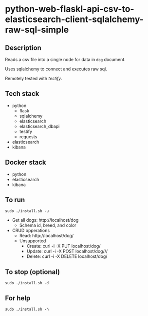 # python-web-flaskl-api-csv-to-elasticsearch-client-sqlalchemy-raw-sql-simple

## Description
Reads a csv file into a single node for data in `dog` document.

Uses sqlalchemy to connect and executes raw sql.

Remotely tested with *testify*.

## Tech stack
- python
    - flask
    - sqlalchemy
    - elasticsearch
    - elasticsearch_dbapi
    - testify
    - requests
- elasticsearch
- kibana

## Docker stack
- python
- elasticsearch
- kibana

## To run
`sudo ./install.sh -u`
- Get all dogs: http://localhost/dog
  - Schema id, breed, and color
- CRUD opperations
  - Read: http://localhost/dog/<id>
  - Unsupported
    - Create: curl -i -X PUT localhost/dog/<id>
    - Update: curl -i -X POST localhost/dog/<id>/<breed>/<color>
    - Delete: curl -i -X DELETE localhost/dog/<id>

## To stop (optional)
`sudo ./install.sh -d`

## For help
`sudo ./install.sh -h`
